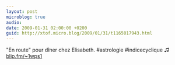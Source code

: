 ```yaml
---
layout: post
microblog: true
audio: 
date: 2009-01-31 02:00:00 +0200
guid: http://xtof.micro.blog/2009/01/31/t1165017943.html
---
```

"En route" pour dîner chez Elisabeth. #astrologie #indicecyclique ♫ [blip.fm/~1wps1](http://blip.fm/~1wps1)
